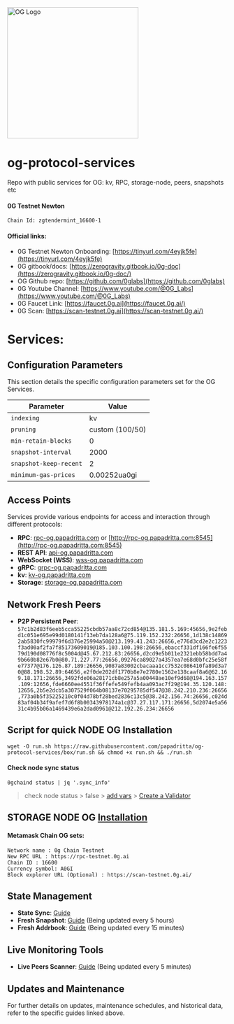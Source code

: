 <img src="https://github.com/papadritta/og-protocol-services/assets/90826754/5ec4b835-bb11-44d2-85d6-a644b6e6916e" width="300" alt="OG Logo">


# og-protocol-services
Repo with public services for OG: kv, RPC, storage-node, peers, snapshots etc

#### 0G Testnet Newton
```
Chain Id: zgtendermint_16600-1
```
#### Official links:
- 0G Testnet Newton Onboarding: [https://tinyurl.com/4eyjk5fe](https://tinyurl.com/4eyjk5fe)
- 0G gitbook/docs: [https://zerogravity.gitbook.io/0g-doc](https://zerogravity.gitbook.io/0g-doc/)
- OG Github repo: [https://github.com/0glabs](https://github.com/0glabs)
- 0G Youtube Channel: [https://www.youtube.com/@0G_Labs](https://www.youtube.com/@0G_Labs)
- 0G Faucet Link: [https://faucet.0g.ai](https://faucet.0g.ai/)
- 0G Scan: [https://scan-testnet.0g.ai](https://scan-testnet.0g.ai/)

# Services:

## Configuration Parameters
This section details the specific configuration parameters set for the OG Services.

| Parameter          | Value                                    |
| ------------------ | ---------------------------------------- |
| `indexing`         | kv                                       |
| `pruning`          | custom (100/50)                          |
| `min-retain-blocks`| 0                                        |
| `snapshot-interval`| 2000                                     |
| `snapshot-keep-recent` | 2                                    |
| `minimum-gas-prices`  | 0.00252ua0gi                          |

## Access Points
Services provide various endpoints for access and interaction through different protocols:

- **RPC**: [rpc-og.papadritta.com](rpc-og.papadritta.com) or [http://rpc-og.papadritta.com:8545](http://rpc-og.papadritta.com:8545)
- **REST API**: [api-og.papadritta.com](api-og.papadritta.com)
- **WebSocket (WSS)**: [wss-og.papadritta.com](ws://wss-og.papadritta.com:8546)
- **gRPC**: [grpc-og.papadritta.com](grpc-og.papadritta.com)
- **kv**: [kv-og.papadritta.com](kv-og.papadritta.com)
- **Storage**: [storage-og.papadritta.com](storage-og.papadritta.com)

## Network Fresh Peers
- **P2P Persistent Peer**: `57c1b2d83f6eeb5cca55225cbdb57aa8c72cd854@135.181.5.169:45656,9e2febd1c051e695e99d0180141f13eb7da128a6@75.119.152.232:26656,1d138c148692ab5830fc99979f6d376e25994a50@213.199.41.243:26656,e776d3cd2e2c1223f3ad00af2fa7f85173609019@185.103.100.198:26656,ebaccf331df166fe6f5579d190d08776f8c5004d@45.67.212.83:26656,d2cd9e5b011e2321ebb58bdd7a49b660b82e67b0@80.71.227.77:26656,09276ca89027a4357ea7e68d0bfc25e58fe77377@176.126.87.189:26656,9087a83002cbacaaa1cc7532c086410fa89d3a70@88.198.52.89:64656,e2f0de202df1770b8e7e2780e1562e138caaf8a6@62.169.18.171:26656,3492fde06a28171cb8e257a5a00448ae10ef9d68@194.163.157.109:12656,fde6660ee4551f36ffefe549fefb4aa093ac7f29@194.35.120.148:12656,2b5e2dcb5a307529f064b08137e70295785df547@38.242.210.236:26656,773a0b5f35225210c0f04d78bf28bed2836c13c5@38.242.156.74:26656,c024d83af04b34f9afef7d6f8b00343978174a1c@37.27.117.171:26656,5d2074e5a5631c4b95b06a1469439e6a2dad0961@212.192.26.234:26656`

## Script for quick NODE OG Installation
```
wget -O run.sh https://raw.githubusercontent.com/papadritta/og-protocol-services/box/run.sh && chmod +x run.sh && ./run.sh
```
#### Check node sync status
```
0gchaind status | jq '.sync_info'
```
> check node status > false > [add vars](box/vars.properties) > [Create a Validator](box/Create_a_Validator.md)

## STORAGE NODE OG [Installation](box/storage_node.md)

#### Metamask Chain OG sets:
```
Network name : 0g Chain Testnet
New RPC URL : https://rpc-testnet.0g.ai
Chain ID : 16600
Currency symbol: A0GI
Block explorer URL (Optional) : https://scan-testnet.0g.ai/
```

## State Management
- **State Sync**: [Guide](URL)
- **Fresh Snapshot**: [Guide](URL) (Being updated every 5 hours)
- **Fresh Addrbook**: [Guide](URL) (Being updated every 15 minutes)

## Live Monitoring Tools
- **Live Peers Scanner**: [Guide](URL) (Being updated every 5 minutes)

## Updates and Maintenance
For further details on updates, maintenance schedules, and historical data, refer to the specific guides linked above.




